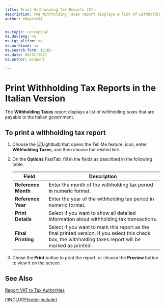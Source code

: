 ```yaml
---
title: Print Withholding Tax Reports (IT)
description: The Withholding Taxes report displays a list of withholding taxes that are payable to the Italian government.
author: edupont04


ms.topic: conceptual
ms.devlang: na
ms.tgt_pltfrm: na
ms.workload: na
ms.search.form: 12103
ms.date: 04/01/2021
ms.author: edupont

---
```


# Print Withholding Tax Reports in the Italian Version

The **Withholding Taxes** report displays a list of withholding taxes that are payable to the Italian government.  

## To print a withholding tax report  

1. Choose the ![Lightbulb that opens the Tell Me feature.](../../media/ui-search/search_small.png "Tell me what you want to do") icon, enter **Withholding Taxes**, and then choose the related link.  
2. On the **Options** FastTab, fill in the fields as described in the following table.  

    |Field|Description|  
    |-----|-----------|  
    |**Reference Month**|Enter the month of the withholding tax period in numeric format.|
    |**Reference Year**|Enter the year of the withholding tax period in numeric format.|
    |**Print Details**|Select if you want to show all detailed information about withholding tax transactions.|
    |**Final Printing**|Select if you want to mark this report as the final printed version. If you select this check box, the withholding taxes report will be marked as printed.|

3. Chose the **Print** button to print the report, or choose the **Preview** button to view it on the screen.  

## See Also

[Report VAT to Tax Authorities](../../finance-how-report-vat.md)  


[!INCLUDE[footer-include](../../includes/footer-banner.md)]